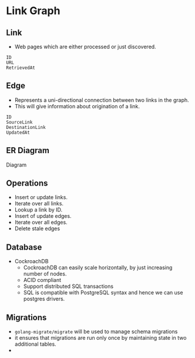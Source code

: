 # Link Graph
## Link
- Web pages which are either processed or just discovered.
```
ID 
URL
RetrievedAt
```
## Edge
- Represents a uni-directional connection between two links in the graph.
- This will give information about origination of a link.
```
ID
SourceLink
DestinationLink
UpdatedAt
```

## ER Diagram
 Diagram

## Operations
- Insert or update links.
- Iterate over all links.
- Lookup a link by ID.
- Insert of update edges.
- Iterate over all edges. 
- Delete stale edges

## Database
- CockroachDB
    - CockroachDB can easily scale horizontally, by just increasing number of nodes.
    - ACID compliant
    - Support distributed SQL transactions
    - SQL is compatible with PostgreSQL syntax and hence we can use postgres drivers.

## Migrations
- `golang-migrate/migrate` will be used to manage schema migrations
- it ensures that migrations are run only once by maintaining state in two additional tables.
- 